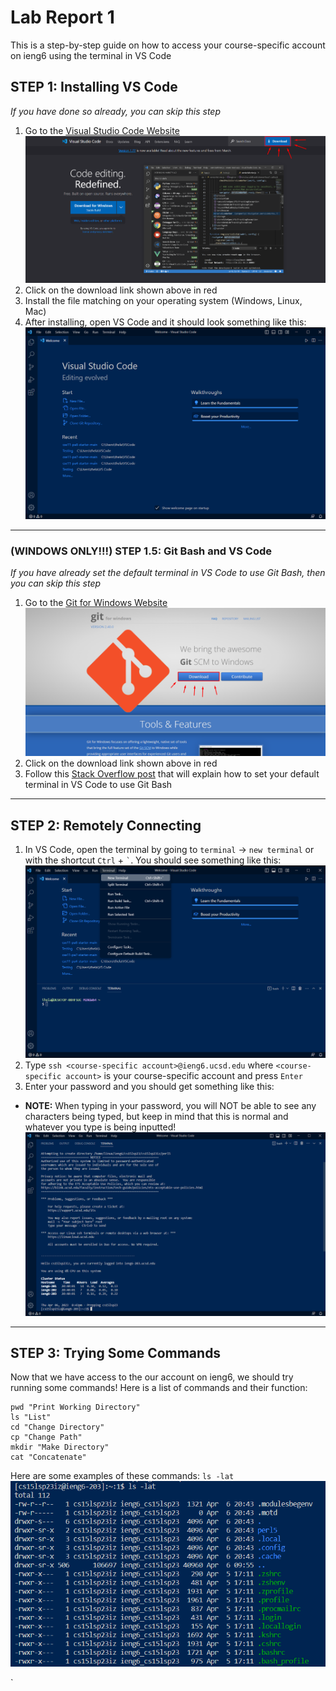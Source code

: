 # **Lab Report 1**
This is a step-by-step guide on how to access your course-specific account on ieng6 using the terminal in VS Code

## **STEP 1: Installing VS Code**
*If you have done so already, you can skip this step*
1. Go to the [Visual Studio Code Website](https://code.visualstudio.com/)
![Image](downloadVSCode.png)
2. Click on the download link shown above in red
3. Install the file matching on your operating system (Windows, Linux, Mac)
4. After installing, open VS Code and it should look something like this:
![Image](VSCodeHome.png)
---

### **(WINDOWS ONLY!!!) STEP 1.5: Git Bash and VS Code**
*If you have already set the default terminal in VS Code to use Git Bash, then you can skip this step*
1. Go to the [Git for Windows Website](https://gitforwindows.org/)
![Image](GitDownload.png)
2. Click on the download link shown above in red
3. Follow this [Stack Overflow post](https://stackoverflow.com/questions/42606837/how-do-i-use-bash-on-windows-from-the-visual-studio-code-integrated-terminal/50527994#50527994) that will explain how to set your default terminal in VS Code to use Git Bash
---

## **STEP 2: Remotely Connecting**
1. In VS Code, open the terminal by going to `terminal` -> `new terminal` or with the shortcut `Ctrl` + ``` ` ```. You should see something like this:
![Image](TerminalVSCode.png)
2. Type `ssh <course-specific account>@ieng6.ucsd.edu` where `<course-specific account>` is your course-specific account and press `Enter`
3. Enter your password and you should get something like this:
* **NOTE:** When typing in your password, you will NOT be able to see any characters being typed, but keep in mind that this is normal and whatever you type is being inputted!
![Image](LogIn.png)
---

## **STEP 3: Trying Some Commands**
Now that we have access to the our account on ieng6, we should try running some commands!
Here is a list of commands and their function:
```
pwd "Print Working Directory"
ls "List"
cd "Change Directory"
cp "Change Path"
mkdir "Make Directory"
cat "Concatenate"
```
Here are some examples of these commands:
`ls -lat`
![Image](ls-lat.png)
 
`

